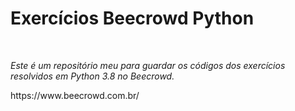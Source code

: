 <h1>Exercícios Beecrowd Python</h1><br>
<p><i>Este é um repositório meu para guardar os códigos dos exercícios resolvidos em Python 3.8 no Beecrowd.</i></p>
<p target="_blank">https://www.beecrowd.com.br/</p>
